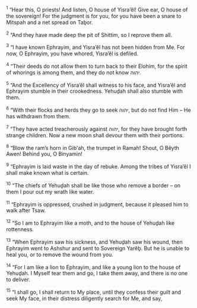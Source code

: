 <sup>1</sup> “Hear this, O priests! And listen, O house of Yisra’ĕl! Give ear, O house of the sovereign! For the judgment is for you, for you have been a snare to Mitspah and a net spread on Taḇor.

<sup>2</sup> “And they have made deep the pit of Shittim, so I reprove them all.

<sup>3</sup> “I have known Ephrayim, and Yisra’ĕl has not been hidden from Me. For now, O Ephrayim, you have whored, Yisra’ĕl is defiled.

<sup>4</sup> “Their deeds do not allow them to turn back to their Elohim, for the spirit of whorings is among them, and they do not know יהוה.

<sup>5</sup> “And the Excellency of Yisra’ĕl shall witness to his face, and Yisra’ĕl and Ephrayim stumble in their crookedness. Yehuḏah shall also stumble with them.

<sup>6</sup> “With their flocks and herds they go to seek יהוה, but do not find Him – He has withdrawn from them.

<sup>7</sup> “They have acted treacherously against יהוה, for they have brought forth strange children. Now a new moon shall devour them with their portions.

<sup>8</sup> “Blow the ram’s horn in Gib‛ah, the trumpet in Ramah! Shout, O Bĕyth Awen! Behind you, O Binyamin!

<sup>9</sup> “Ephrayim is laid waste in the day of rebuke. Among the tribes of Yisra’ĕl I shall make known what is certain.

<sup>10</sup> “The chiefs of Yehuḏah shall be like those who remove a border – on them I pour out my wrath like water.

<sup>11</sup> “Ephrayim is oppressed, crushed in judgment, because it pleased him to walk after Tsaw.

<sup>12</sup> “So I am to Ephrayim like a moth, and to the house of Yehuḏah like rottenness.

<sup>13</sup> “When Ephrayim saw his sickness, and Yehuḏah saw his wound, then Ephrayim went to Ashshur and sent to Sovereign Yarĕḇ. But he is unable to heal you, or to remove the wound from you.

<sup>14</sup> “For I am like a lion to Ephrayim, and like a young lion to the house of Yehuḏah. I Myself tear them and go, I take them away, and there is no one to deliver.

<sup>15</sup> “I shall go, I shall return to My place, until they confess their guilt and seek My face, in their distress diligently search for Me, and say,

